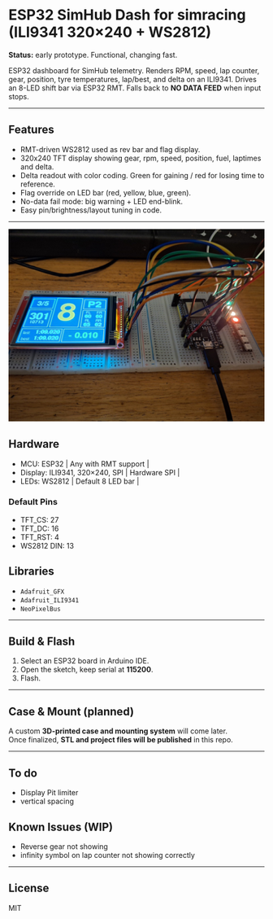 # ESP32 SimHub Dash for simracing (ILI9341 320×240 + WS2812)
**Status:** early prototype. Functional, changing fast.

ESP32 dashboard for SimHub telemetry. Renders RPM, speed, lap counter, gear, position, tyre temperatures, lap/best, and delta on an ILI9341. 
Drives an 8-LED shift bar via ESP32 RMT. Falls back to **NO DATA FEED** when input stops.

---

## Features
- RMT-driven WS2812 used as rev bar and flag display.
- 320x240 TFT display showing gear, rpm, speed, position, fuel, laptimes and delta.
- Delta readout with color coding. Green for gaining / red for losing time to reference.
- Flag override on LED bar (red, yellow, blue, green).
- No-data fail mode: big warning + LED end-blink.
- Easy pin/brightness/layout tuning in code.

---

<p align="center">
  <img src="Images/Dash.jpg" width="800">
</p>

## Hardware
- MCU: ESP32 | Any with RMT support |
- Display: ILI9341, 320×240, SPI | Hardware SPI |
- LEDs: WS2812 | Default 8 LED bar |

### Default Pins
- TFT_CS: 27 
- TFT_DC: 16
- TFT_RST: 4
- WS2812 DIN: 13

## Libraries
- `Adafruit_GFX`
- `Adafruit_ILI9341`
- `NeoPixelBus`

---

## Build & Flash
1. Select an ESP32 board in Arduino IDE.
2. Open the sketch, keep serial at **115200**.
3. Flash.

---

## Case & Mount (planned)
A custom **3D-printed case and mounting system** will come later.  
Once finalized, **STL and project files will be published** in this repo.

---

## To do
- Display Pit limiter
- vertical spacing

## Known Issues (WIP)
- Reverse gear not showing
- infinity symbol on lap counter not showing correctly
---

## License
MIT
